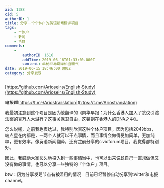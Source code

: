 ```yaml
---
aid: 1288
cid: 5
authorID: 1
title: 分享一个个体户的英语新闻翻译项目
tags:
    - 个体户
    - 新闻
    - 项目
comments:
    -
        authorID: 1616
        addTime: 2019-06-16T01:33:00.000Z
        content: 单枪匹马翻译相当骚气
date: 2019-06-15T18:46:00.000Z
category: 分享发现
---
```


[https://github.com/Arioseins/English-Study](https://github.com/Arioseins/English-Study)

电报群[https://t.me/Ariostranslation](https://t.me/Ariostranslation)

我最初注意到这个项目是因为他翻译的《南华早报：为什么香港人加入了抗议引渡法案的百万人大游行？这事关保卫自由，这铭刻在香港人的DNA之中》。

怎么说呢，之前我也表达过，我特别欣赏这种个体户项目，因为包括2049bbs，端点星在内都是，一两个人就可以干点事情，而且事情会做得更加简单，更加纯粹，更有效率。像英语新闻翻译，还有之前分享的civicforum项目，我觉得都特别好。

因此，我鼓励大家长久地投入到一些事情当中，也可以出来说说自己一直想做但又没有做的事情，也可以分享一些独特的「个体户」项目。

btw：因为分享发现节点有被滥用的情况，目前已经暂停自动分享到twitter和电报channel。
